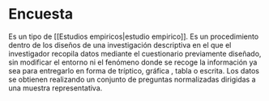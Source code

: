 # Encuesta
Es un tipo de [[Estudios empiricos|estudio empirico]]. Es un procedimiento dentro de los diseños de una investigación descriptiva en el que el investigador recopila datos mediante el cuestionario previamente diseñado, sin modificar el entorno ni el fenómeno donde se recoge la información ya sea para entregarlo en forma de tríptico, gráfica , tabla o escrita. Los datos se obtienen realizando un conjunto de preguntas normalizadas dirigidas a una muestra representativa.